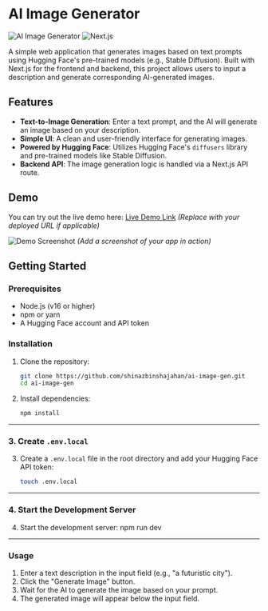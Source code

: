 # AI Image Generator

![AI Image Generator](https://img.shields.io/badge/Powered%20by-Hugging%20Face-blue) ![Next.js](https://img.shields.io/badge/Next.js-000000?logo=nextdotjs&logoColor=white)

A simple web application that generates images based on text prompts using Hugging Face's pre-trained models (e.g., Stable Diffusion). Built with Next.js for the frontend and backend, this project allows users to input a description and generate corresponding AI-generated images.

## Features

- **Text-to-Image Generation**: Enter a text prompt, and the AI will generate an image based on your description.
- **Simple UI**: A clean and user-friendly interface for generating images.
- **Powered by Hugging Face**: Utilizes Hugging Face's `diffusers` library and pre-trained models like Stable Diffusion.
- **Backend API**: The image generation logic is handled via a Next.js API route.

## Demo

You can try out the live demo here: [Live Demo Link](#) *(Replace with your deployed URL if applicable)*

![Demo Screenshot](demo-screenshot.png) *(Add a screenshot of your app in action)*

## Getting Started

### Prerequisites

- Node.js (v16 or higher)
- npm or yarn
- A Hugging Face account and API token

### Installation

1. Clone the repository:
   ```bash
   git clone https://github.com/shinazbinshajahan/ai-image-gen.git
   cd ai-image-gen
2. Install dependencies:
   ```bash
   npm install

---

### **3. Create `.env.local`**

3. Create a `.env.local` file in the root directory and add your Hugging Face API token:
   ```bash
   touch .env.local

---
### **4. Start the Development Server**


4. Start the development server:
   npm run dev
---
### Usage

1. Enter a text description in the input field (e.g., "a futuristic city").
2. Click the "Generate Image" button.
3. Wait for the AI to generate the image based on your prompt.
4. The generated image will appear below the input field.
